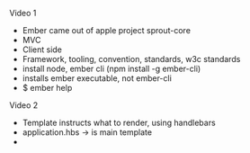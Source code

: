 Video 1
 - Ember came out of apple project sprout-core
 - MVC
 - Client side
 - Framework, tooling, convention, standards, w3c standards
 - install node, ember cli (npm install -g ember-cli)
  - installs ember executable, not ember-cli
 - $ ember help


Video 2
 - Template instructs what to render, using handlebars
 - application.hbs -> is main template
 -
